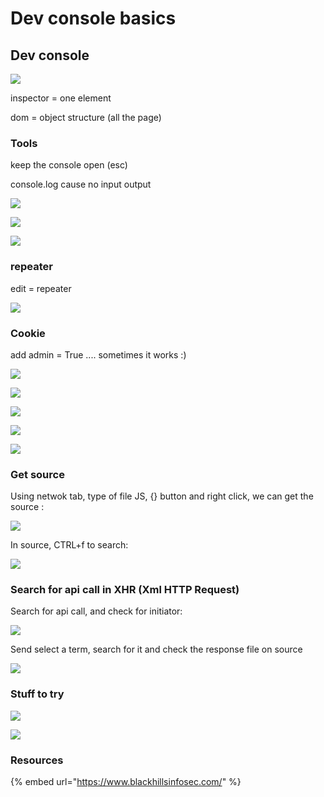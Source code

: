 # Dev console basics

## Dev console

![](../../../.gitbook/assets/03504fd8a73e43a7b2e19d757dc6d634.png)

inspector = one element 

dom = object structure \(all the page\)

### Tools

keep the console open \(esc\)

console.log cause no input output

![](../../../.gitbook/assets/538384cf877b4daebee1e5c4630a9131.png)

![](../../../.gitbook/assets/f52b757e365c4f8a9d19209ca569ee05.png)

![](../../../.gitbook/assets/23e8355d55ce416284b38be041effebb.png)

### repeater

edit = repeater

![](../../../.gitbook/assets/bf75288db94643f084c1d0f0cda43e4b.png)

### Cookie 

add admin = True .... sometimes it works :\)

![](../../../.gitbook/assets/a407a6d366a349b887c9acde062db590.png)

![](../../../.gitbook/assets/6bddd806833b4e6e8bbb3d10b3cb8a2b.png)

![](../../../.gitbook/assets/9f50e27b02544c54959bd83bc61772a1.png)

![](../../../.gitbook/assets/c473640e8a9447a2b535b235bcdb6230.png)

![](../../../.gitbook/assets/9be069b22fad403ab3fbfae47e07e27f.png)

### Get source

Using netwok tab, type of file JS, {} button and right click, we can get the source :

![](../../../.gitbook/assets/6bc8a9e31a534861afd8bbcc70677f5e.png)

In source, CTRL+f to search:

![](../../../.gitbook/assets/597103628ba54c27a9c749da4f01bbec.png)

### Search for api call in XHR \(Xml HTTP Request\)

Search for api call, and check for initiator:

![](../../../.gitbook/assets/24d854911a0346b486c386fe14c148e4.png)

Send select a term, search for it and check the response file on source

![](../../../.gitbook/assets/cd220727e978411f8b02368d52772a90.png)

### Stuff to try

![](../../../.gitbook/assets/29ec096c460b4bd8bfc7d25d792a9ce3.png)

![](../../../.gitbook/assets/b3ad1a64bcc1434598268a52f04a9de1.png)

### Resources 

{% embed url="https://www.blackhillsinfosec.com/" %}





